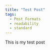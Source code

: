 ```yaml
---
title: "Test Post"
tags:
  - Post Formats
  - readability
  - standard
---
```


This is my test post